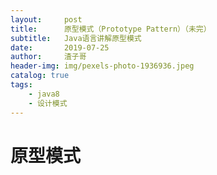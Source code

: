 ```yaml
---
layout:     post
title:      原型模式（Prototype Pattern）（未完）
subtitle:   Java语言讲解原型模式
date:       2019-07-25
author:     渣子哥
header-img: img/pexels-photo-1936936.jpeg
catalog: true
tags:
    - java8
    - 设计模式
---
```


# 原型模式